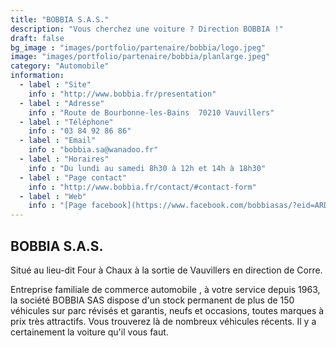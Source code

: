 ```yaml
---
title: "BOBBIA S.A.S."
description: "Vous cherchez une voiture ? Direction BOBBIA !"
draft: false
bg_image : "images/portfolio/partenaire/bobbia/logo.jpeg"
image: "images/portfolio/partenaire/bobbia/planlarge.jpeg"
category: "Automobile"
information:
  - label : "Site"
    info : "http://www.bobbia.fr/presentation"
  - label : "Adresse"
    info : "Route de Bourbonne-les-Bains  70210 Vauvillers"
  - label : "Téléphone"
    info : "03 84 92 86 86"
  - label : "Email"
    info : "bobbia.sa@wanadoo.fr"
  - label : "Horaires"
    info : "Du lundi au samedi 8h30 à 12h et 14h à 18h30"
  - label : "Page contact"
    info : "http://www.bobbia.fr/contact/#contact-form"
  - label : "Web"
    info : "[Page facebook](https://www.facebook.com/bobbiasas/?eid=ARDIrUs9HmMGoJsaUUJpjEScT2VMChVoc26w5UaMf3dQmceLIiNj_bRS8qDQuHOnVD4PP8tnubsPVsMw)"
---
```


## BOBBIA S.A.S.

Situé au lieu-dit Four à Chaux à la sortie de Vauvillers en direction de Corre.

Entreprise familiale de commerce automobile , à votre service depuis 1963, la société BOBBIA SAS dispose d'un stock permanent de plus de 150 véhicules  sur parc révisés et garantis, neufs et occasions, toutes marques à prix très attractifs. 
Vous trouverez là de nombreux véhicules récents. Il y a certainement la voiture qu'il vous faut.